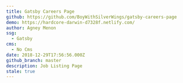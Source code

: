 ```yaml
---
title: Gatsby Careers Page
github: https://github.com/BoyWithSilverWings/gatsby-careers-page
demo: https://hardcore-darwin-d7328f.netlify.com/
author: Agney Menon
ssg:
  - Gatsby
cms:
  - No Cms
date: 2018-12-29T17:56:56.000Z
github_branch: master
description: Job Listing Page
stale: true
---
```

